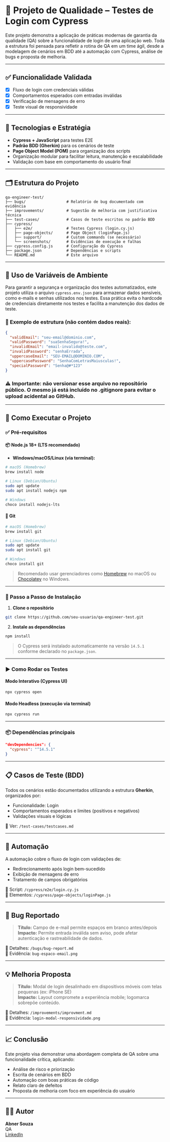 
# 🔐 Projeto de Qualidade – Testes de Login com Cypress

Este projeto demonstra a aplicação de práticas modernas de garantia da qualidade (QA) sobre a funcionalidade de login de uma aplicação web. Toda a estrutura foi pensada para refletir a rotina de QA em um time ágil, desde a modelagem de cenários em BDD até a automação com Cypress, análise de bugs e proposta de melhoria.

---

## ✅ Funcionalidade Validada

- [x] Fluxo de login com credenciais válidas
- [x] Comportamentos esperados com entradas inválidas
- [x] Verificação de mensagens de erro
- [x] Teste visual de responsividade

---

## 🧩 Tecnologias e Estratégia

- **Cypress + JavaScript** para testes E2E
- **Padrão BDD (Gherkin)** para os cenários de teste
- **Page Object Model (POM)** para organização dos scripts
- Organização modular para facilitar leitura, manutenção e escalabilidade
- Validação com base em comportamento do usuário final

---

## 🗂 Estrutura do Projeto

```
qa-engineer-test/
├── bugs/                  # Relatório de bug documentado com evidência
├── improvements/          # Sugestão de melhoria com justificativa técnica
├── test-cases/            # Casos de teste escritos no padrão BDD
├── cypress/
│   ├── e2e/               # Testes Cypress (login.cy.js)
│   ├── page-objects/      # Page Object (loginPage.js)
│   ├── support/           # Custom commands (se necessário)
│   └── screenshots/       # Evidências de execução e falhas
├── cypress.config.js      # Configuração do Cypress
├── package.json           # Dependências e scripts
└── README.md              # Este arquivo
```
---

## 🔐 Uso de Variáveis de Ambiente

Para garantir a segurança e organização dos testes automatizados, este projeto utiliza o arquivo `cypress.env.json` para armazenar dados sensíveis, como e-mails e senhas utilizados nos testes. Essa prática evita o hardcode de credenciais diretamente nos testes e facilita a manutenção dos dados de teste.

### 🧪 Exemplo de estrutura (não contém dados reais):

```json
{
  "validEmail": "seu-email@dominio.com",
  "validPassword": "suaSenhaSegura!",
  "invalidEmail": "email-invalido@teste.com",
  "invalidPassword": "senhaErrada",
  "uppercaseEmail": "SEU-EMAIL@DOMINIO.COM",
  "uppercasePassword": "SenhaComLetrasMaiusculas!",
  "specialPassword": "Senha@#*123"
}
```

### ⚠️ Importante: não versionar esse arquivo no repositório público. O mesmo já está incluído no .gitignore para evitar o upload acidental ao GitHub.

---

## 🚀 Como Executar o Projeto

### ✅ Pré-requisitos

#### 📦 Node.js 18+ (LTS recomendado)

- **Windows/macOS/Linux (via terminal):**

```bash
# macOS (Homebrew)
brew install node

# Linux (Debian/Ubuntu)
sudo apt update
sudo apt install nodejs npm

# Windows
choco install nodejs-lts
```

#### 🔧 Git

```bash
# macOS (Homebrew)
brew install git

# Linux (Debian/Ubuntu)
sudo apt update
sudo apt install git

# Windows
choco install git
```

> Recomendado usar gerenciadores como [Homebrew](https://brew.sh) no macOS ou [Chocolatey](https://chocolatey.org) no Windows.

---

### 🧰 Passo a Passo de Instalação

1. **Clone o repositório**
```bash
git clone https://github.com/seu-usuario/qa-engineer-test.git
```

2. **Instale as dependências**
```bash
npm install
```

> O Cypress será instalado automaticamente na versão `14.5.1` conforme declarado no `package.json`.

---

### ▶️ Como Rodar os Testes

#### Modo Interativo (Cypress UI)
```bash
npx cypress open
```

#### Modo Headless (execução via terminal)
```bash
npx cypress run
```

---

### 📦 Dependências principais

```json
"devDependencies": {
  "cypress": "^14.5.1"
}
```

---

## 📋 Casos de Teste (BDD)

Todos os cenários estão documentados utilizando a estrutura **Gherkin**, organizados por:

- Funcionalidade: Login
- Comportamentos esperados e limites (positivos e negativos)
- Validações visuais e lógicas

📄 Ver: `/test-cases/testcases.md`

---

## 🧪 Automação

A automação cobre o fluxo de login com validações de:

- Redirecionamento após login bem-sucedido
- Exibição de mensagens de erro
- Tratamento de campos obrigatórios

📄 Script: `/cypress/e2e/login.cy.js`  
📄 Elementos: `/cypress/page-objects/loginPage.js`

---

## 🐞 Bug Reportado

> **Título:** Campo de e-mail permite espaços em branco antes/depois  
> **Impacto:** Permite entrada inválida sem aviso, pode afetar autenticação e rastreabilidade de dados.

📁 Detalhes: `/bugs/bug-report.md`  
📸 Evidência: `bug-espaco-email.png`

---

## 💡 Melhoria Proposta

> **Título:** Modal de login desalinhado em dispositivos móveis com telas pequenas (ex: iPhone SE)  
> **Impacto:** Layout compromete a experiência mobile; logomarca sobrepõe conteúdo.

📁 Detalhes: `/improvements/improvment.md`  
📸 Evidência: `login-modal-responsividade.png`

---

## 📈 Conclusão

Este projeto visa demonstrar uma abordagem completa de QA sobre uma funcionalidade crítica, aplicando:

- Análise de risco e priorização
- Escrita de cenários em BDD
- Automação com boas práticas de código
- Relato claro de defeitos
- Proposta de melhoria com foco em experiência do usuário

---

## 🙋‍♂️ Autor

**Abner Souza**  
QA  
[LinkedIn](https://linkedin.com/in/abner-souza)
